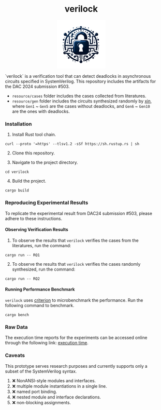 <h1 align="center">
  verilock
</h1>
<p align="center">
  <img src="./img/verilock logo.png" width="160" />
</p>
`verilock` is a verification tool that can detect deadlocks in asynchronous circuits specified in SystemVerilog.
This repository includes the artifacts for the DAC 2024 submission #503.

- `resource/cases` folder includes the cases collected from literatures.
- `resource/gen` folder includes the circuits synthesized randomly by [xin](https://github.com/DAC24-Verilock/xin), where `Gen1` ~ `Gen5` are the cases without deadlocks, and `Gen6` ~ `Gen10` are the ones with deadlocks.

### Installation

1. Install Rust tool chain.
```shell
curl --proto '=https' --tlsv1.2 -sSf https://sh.rustup.rs | sh
```
2. Clone this repository.

3. Navigate to the project directory.
```shell
cd verilock
```
4. Build the project.
```shell
cargo build
```

### Reproducing Experimental Results
To replicate the experimental result from DAC24 submission #503, please adhere to these instructions.
#### Observing Verification Results
1. To observe the results that `verilock` verifies the cases from the literatures, run the command: 
```shell
cargo run -- RQ1
```

2. To observe the results that `verilock` verifies the cases randomly synthesized, run the command:
```shell
cargo run -- RQ2
```

#### Running Performance Benchmark
`verilock` uses [criterion](https://docs.rs/criterion/latest/criterion/) to microbenchmark the performance.
Run the following command to benchmark.
```shell
cargo bench
```
### Raw Data
The execution time reports for the experiments can be accessed online through the following link: [execution time](https://dac24-verilock.github.io/verilock/report/index).

### Caveats
This prototype serves research purposes and currently supports only a subset of the SystemVerilog syntax.
1. ❌ NonANSI-style modules and interfaces.
2. ❌ multiple module instantiations in a single line.
3. ❌ named port binding.
4. ❌ nested module and interface declarations.
5. ❌ non-blocking assignments.